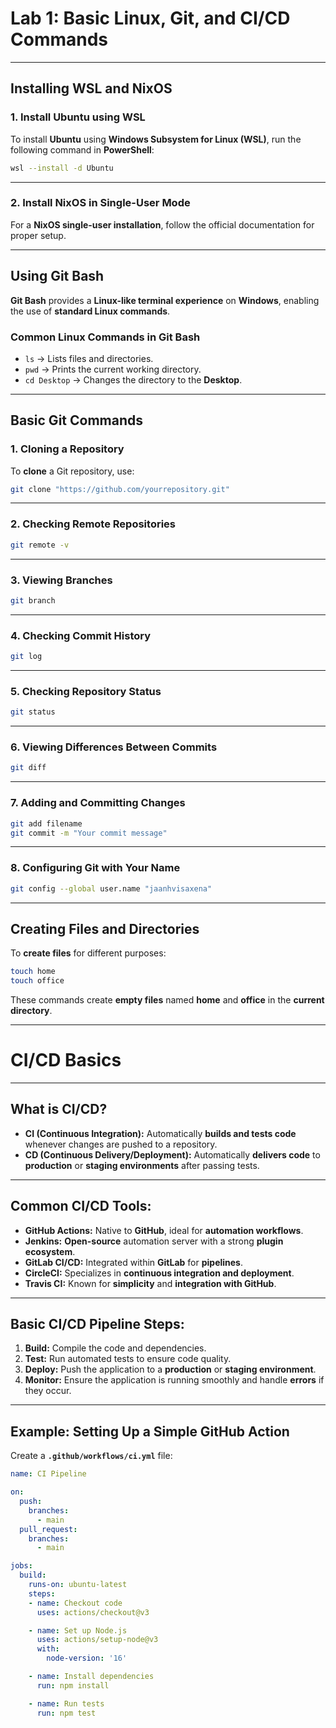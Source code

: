# **Lab 1: Basic Linux, Git, and CI/CD Commands**

---

## **Installing WSL and NixOS**

### **1. Install Ubuntu using WSL**

To install **Ubuntu** using **Windows Subsystem for Linux (WSL)**, run the following command in **PowerShell**:

```sh
wsl --install -d Ubuntu
```

---

### **2. Install NixOS in Single-User Mode**

For a **NixOS single-user installation**, follow the official documentation for proper setup.

---

## **Using Git Bash**

**Git Bash** provides a **Linux-like terminal experience** on **Windows**, enabling the use of **standard Linux commands**.

### **Common Linux Commands in Git Bash**

- `ls` → Lists files and directories.
- `pwd` → Prints the current working directory.
- `cd Desktop` → Changes the directory to the **Desktop**.

---

## **Basic Git Commands**

### **1. Cloning a Repository**

To **clone** a Git repository, use:

```sh
git clone "https://github.com/yourrepository.git"
```

---

### **2. Checking Remote Repositories**

```sh
git remote -v
```

---

### **3. Viewing Branches**

```sh
git branch
```

---

### **4. Checking Commit History**

```sh
git log
```

---

### **5. Checking Repository Status**

```sh
git status
```

---

### **6. Viewing Differences Between Commits**

```sh
git diff
```

---

### **7. Adding and Committing Changes**

```sh
git add filename
git commit -m "Your commit message"
```

---

### **8. Configuring Git with Your Name**

```sh
git config --global user.name "jaanhvisaxena"
```

---

## **Creating Files and Directories**

To **create files** for different purposes:

```sh
touch home
touch office
```

These commands create **empty files** named **home** and **office** in the **current directory**.

---

# **CI/CD Basics**

---

## **What is CI/CD?**

- **CI (Continuous Integration):** Automatically **builds and tests code** whenever changes are pushed to a repository.
- **CD (Continuous Delivery/Deployment):** Automatically **delivers code** to **production** or **staging environments** after passing tests.

---

## **Common CI/CD Tools:**

- **GitHub Actions:** Native to **GitHub**, ideal for **automation workflows**.
- **Jenkins:** **Open-source** automation server with a strong **plugin ecosystem**.
- **GitLab CI/CD:** Integrated within **GitLab** for **pipelines**.
- **CircleCI:** Specializes in **continuous integration and deployment**.
- **Travis CI:** Known for **simplicity** and **integration with GitHub**.

---

## **Basic CI/CD Pipeline Steps:**

1. **Build:** Compile the code and dependencies.
2. **Test:** Run automated tests to ensure code quality.
3. **Deploy:** Push the application to a **production** or **staging environment**.
4. **Monitor:** Ensure the application is running smoothly and handle **errors** if they occur.

---

## **Example: Setting Up a Simple GitHub Action**

Create a **`.github/workflows/ci.yml`** file:

```yaml
name: CI Pipeline

on:
  push:
    branches:
      - main
  pull_request:
    branches:
      - main

jobs:
  build:
    runs-on: ubuntu-latest
    steps:
    - name: Checkout code
      uses: actions/checkout@v3

    - name: Set up Node.js
      uses: actions/setup-node@v3
      with:
        node-version: '16'

    - name: Install dependencies
      run: npm install

    - name: Run tests
      run: npm test
```

